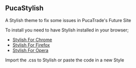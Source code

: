 ## PucaStylish

A Stylish theme to fix some issues in PucaTrade's Future Site


To install you need to have Stylish installed in your browser;

* [Stylish For Chrome](https://chrome.google.com/webstore/detail/stylish/fjnbnpbmkenffdnngjfgmeleoegfcffe?hl=es-419p)
* [Stylish For Firefox](https://addons.mozilla.org/es/firefox/addon/stylish/)
* [Stylish For Opera](https://addons.opera.com/en/extensions/details/stylish/)


Import the .css to Stylish or paste the code in a new Style


